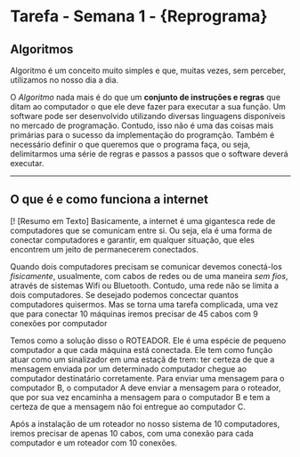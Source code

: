 # Tarefa - Semana 1 - {Reprograma}

## Algoritmos

Algoritmo é um conceito muito simples e que, muitas vezes, sem perceber, utilizamos no nosso dia a dia.

O _Algoritmo_ nada mais é do que um **conjunto de instruções e regras** que ditam ao computador o que ele deve fazer para executar a sua função.
Um software pode ser desenvolvido utilizando diversas linguagens disponíveis no mercado de programação. Contudo, isso não é uma das coisas mais primárias para o sucesso da implementação do programção. Também é necessário definir o que queremos que o programa faça, ou seja, delimitarmos uma série de regras e passos a passos que o software deverá executar.

---

## O que é e como funciona a internet

[! [Resumo em Texto] Basicamente, a internet é uma gigantesca rede de computadores que se comunicam entre si. Ou seja, ela é uma forma de conectar computadores e garantir, em qualquer situação, que eles encontrem um jeito de permanecerem conectados.

Quando dois computadores precisam se comunicar devemos conectá-los _fisicamente_, usualmente, com cabos de redes ou de uma maneira _sem fios_, através de sistemas Wifi ou Bluetooth. Contudo, uma rede não se limita a dois computadores. Se desejado podemos concectar quantos computadores quisermos. Mas se torna uma tarefa complicada, uma vez que para conectar 10 máquinas iremos precisar de 45 cabos com 9 conexões por computador

Temos como a solução disso o ROTEADOR. Ele é uma espécie de pequeno computador a que cada máquina está conectada. Ele tem como função atuar como um sinalizador em uma estaçã de trem: ter certeza de que a mensagem enviada por um determinado computador chegue ao computador destinatário corretamente. Para enviar uma mensagem para o computador B, o computador A deve enviar a mensagem para o roteador, que por sua vez encaminha a mensagem para o computador B e tem a certeza de que a mensagem não foi entregue ao computador C.

Após a instalação de um roteador no nosso sistema de 10 computadores, iremos precisar de apenas 10 cabos, com uma conexão para cada computador e um roteador com 10 conexões.
